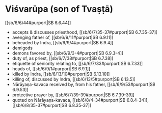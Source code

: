 # Viśvarūpa (son of Tvaṣṭā)

[[sb/6/6/44#purport|SB 6.6.44]]

* accepts & discusses priesthood, [[sb/6/7/35-37#purport|SB 6.7.35-37]]
* avenging father of, [[sb/6/9/11#purport|SB 6.9.11]]
* beheaded by Indra, [[sb/6/9/4#purport|SB 6.9.4]]
* demigods 
* demons favored by, [[sb/6/9/3-4#purport|SB 6.9.3-4]]
* duty of, as priest, [[sb/6/7/38#purport|SB 6.7.38]]
* etiquette of seniority relating to, [[sb/6/7/33#purport|SB 6.7.33]]
* heads of, [[sb/6/9/1#purport|SB 6.9.1]]
* killed by Indra, [[sb/6/13/10#purport|SB 6.13.10]]
* killing of, discussed by Indra, [[sb/6/13/5#purport|SB 6.13.5]]
* Nārāyaṇa-kavaca received by, from his father, [[sb/6/9/53#purport|SB 6.9.53]]
* protective prayer by, [[sb/6/7/39-39#purport|SB 6.7.39-39]]
* quoted on Nārāyaṇa-kavaca, [[sb/6/8/4-34#purport|SB 6.8.4-34]], [[sb/6/8/35-37#purport|SB 6.8.35-37]]
